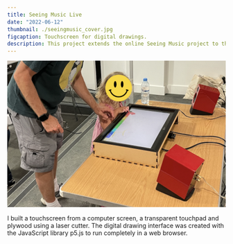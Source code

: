 ```yaml
---
title: Seeing Music Live
date: "2022-06-12"
thumbnail: ./seeingmusic_cover.jpg
figcaption: Touchscreen for digital drawings.
description: This project extends the online Seeing Music project to the "real world".  It allows people to draw on a digital interface with their fingers. We presented the work at the Festival of Communities 2022 where visitors drew their associations with music. Not only was it an engaging way to present our work, but also a handy way to collect data for further research.  
---
```


![Seeing Music at the Festival of Communities](./seeingmusic_inaction.png "Visitors drawing to music at the Festival of Communities ")

I built a touchscreen from a computer screen, a transparent touchpad and plywood using a laser cutter. The digital drawing interface was created with the JavaScript library p5.js to run completely in a web browser. 